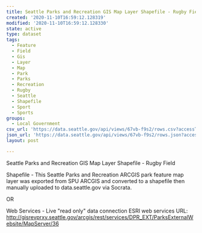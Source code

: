 ```yaml
---
title: Seattle Parks and Recreation GIS Map Layer Shapefile - Rugby Field
created: '2020-11-10T16:59:12.128319'
modified: '2020-11-10T16:59:12.128330'
state: active
type: dataset
tags:
  - Feature
  - Field
  - Gis
  - Layer
  - Map
  - Park
  - Parks
  - Recreation
  - Rugby
  - Seattle
  - Shapefile
  - Sport
  - Sports
groups:
  - Local Government
csv_url: 'https://data.seattle.gov/api/views/67vb-f9s2/rows.csv?accessType=DOWNLOAD'
json_url: 'https://data.seattle.gov/api/views/67vb-f9s2/rows.json?accessType=DOWNLOAD'
layout: post

---
```

Seattle Parks and Recreation GIS Map Layer Shapefile - Rugby Field

Shapefile - This Seattle Parks and Recreation ARCGIS park feature map layer was exported from SPU ARCGIS and converted to a shapefile then manually uploaded to data.seattle.gov via Socrata.

OR

Web Services - Live "read only" data connection ESRI web services URL: http://gisrevprxy.seattle.gov/arcgis/rest/services/DPR_EXT/ParksExternalWebsite/MapServer/36
